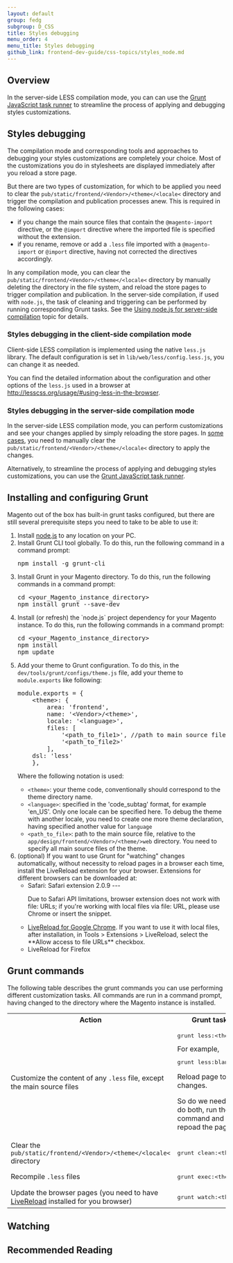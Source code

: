 ```yaml
---
layout: default
group: fedg
subgroup: D_CSS
title: Styles debugging
menu_order: 4
menu_title: Styles debugging
github_link: frontend-dev-guide/css-topics/styles_node.md
---
```


<h2>Overview</h2>
In the server-side LESS compilation mode, you can can use the <a href="http://gruntjs.com/" target="_blank">Grunt JavaScript task runner</a> to streamline the process of applying and debugging styles customizations.

<h2 id="css_debug">Styles debugging</h2>

The compilation mode and corresponding tools and approaches to debugging your styles customizations are completely your choice. Most of the customizations you do in stylesheets are displayed immediately after you reload a store page.

<span id="css_exception">But there are two types of customization, for which to be applied you need to clear the <code>pub/static/frontend/&lt;Vendor&gt;/&lt;theme&lt;/&lt;locale&lt;</code> directory and trigger the compilation and publication processes anew.
This is required in the following cases:
* if you change the main source files that contain the <code>@magento-import</code> directive, or the <code>@import</code> directive where the imported file is specified without the extension.
* if you rename, remove or add a <code>.less</code> file imported with a <code>@magento-import</code> or <code>@import</code> directive, having not corrected the directives accordingly.

In any compilation mode, you can clear the <code>pub/static/frontend/&lt;Vendor&gt;/&lt;theme&lt;/&lt;locale&lt;</code> directory by manually deleting the directory in the file system, and reload the store pages to trigger compilation and publication. In the server-side compilation, if used with <code>node.js</code>, the task of cleaning and triggering can be performed by running corresponding Grunt tasks. See the <a href="#server_with_node">Using node.js for server-side compilation</a> topic for details.

<h3 id="css_debug_client">Styles debugging in the client-side compilation mode</h3>

Client-side LESS compilation is implemented using the native `less.js` library. The default configuration is set in <code>lib/web/less/config.less.js</code>, you can change it as needed. 

You can find the detailed information about the configuration and other options of the <code>less.js</code> used in a browser at <a href="http://lesscss.org/usage/#using-less-in-the-browser" target="_blank">http://lesscss.org/usage/#using-less-in-the-browser</a>.

<h3 id="css_debug_server">Styles debugging in the server-side compilation mode</h3>

In the server-side LESS compilation mode, you can perform customizations and see your changes applied by simply reloading the store pages. In <a href="#css_exception">some cases</a>, you need to manually clear the <code>pub/static/frontend/&lt;Vendor&gt;/&lt;theme&lt;/&lt;locale&lt;</code> directory to apply the changes.

Alternatively, to streamline the process of applying and debugging styles customizations, you can use the <a href="http://gruntjs.com/" target="_blank">Grunt JavaScript task runner</a>.

<!--
The Styles debugging with Grunt topic (coming soon) describes in details how to install, configure and use Grunt for styles debugging. -->

<h2 id="grunt_prereq">Installing and configuring Grunt</h2>

Magento out of the box has built-in grunt tasks configured, but there are still several prerequisite steps you need to take to be able to use it:

<ol>
<li>
Install <a href="https://github.com/joyent/node/wiki/installing-node.js-via-package-manager)" target="_blank">node.js</a> to any location on your PC.
</li>
<li>Install Grunt CLI tool globally. To do this, run the following command in a command prompt:<br>
<pre>
npm install -g grunt-cli
</pre>
</li>
<li>
Install Grunt in your Magento directory. To do this, run the following commands in a command prompt:<br>
<pre>
cd &lt;your_Magento_instance_directory&gt;
npm install grunt --save-dev
</pre>
</li>

<li>
Install (or refresh) the `node.js` project dependency for your Magento instance. To do this, run the following commands in a command prompt:<br>

<pre>
cd &lt;your_Magento_instance_directory&gt;
npm install
npm update
</pre>
</li>

<li>
Add your theme to Grunt configuration. To do this, in the <code>dev/tools/grunt/configs/theme.js</code> file, add your theme to <code>module.exports</code> like following:
<pre>
module.exports = {
    &lt;theme&gt;: {
        area: 'frontend',
        name: '&lt;Vendor&gt;/&lt;theme&gt;',
        locale: '&lt;language&gt;', 
        files: [
            '&lt;path_to_file1&gt;', //path to main source file
            '&lt;path_to_file2&gt;'
        ],
    dsl: 'less'
    },
</pre>

</li>


Where the following notation is used:
<ul>
<li>
<code>&lt;theme&gt;</code>: your theme code, conventionally should correspond to the theme directory name.
</li>
<li>
<code>&lt;language&gt;</code>: specified in the 'code_subtag' format, for example 'en_US'. Only one locale can be specified here. To debug the theme with another locale, you need to create one more theme declaration, having specified another value for <code>language</code>
</li>
<li>
<code>&lt;path_to_file&gt;</code>: path to the main source file, relative to the <code>app/design/frontend/&lt;Vendor&gt;/&lt;theme/&gt;web</code> directory. You need to specify all main source files of the theme. 

</li> 

</ul>
<li id="livereload">
(optional) If you want to use Grunt for "watching" changes automatically, without necessity to reload pages in a browser each time, install the LiveReload extension for your browser. Extensions for different browsers can be downloaded at:
<ul>
<li>
Safari: Safari extension 2.0.9 --- 
<div class="bs-callout bs-callout-info" id="info">
<p><span class="glyphicon-class">
Due to Safari API limitations, browser extension does not work with file: URLs; if you're working with local files via file: URL, please use Chrome or insert the snippet.</span></p>
</div>

</li>
<li>
<a href="https://chrome.google.com/webstore/detail/livereload/jnihajbhpnppcggbcgedagnkighmdlei" target="_blank">LiveReload for Google Chrome</a>. 
If you want to use it with local files, after installation, in Tools > Extensions > LiveReload, select the **Allow access to file URLs** checkbox.
</li>
<li>
LiveReload for Firefox
</li>
</ul>

</li>
</ol>



<h2 id="">Grunt commands</h2>

The following table describes the grunt commands you can use performing different customization tasks. All commands are run in a command prompt, having changed to the directory where the Magento instance is installed.

<table>
<tr>
<th>
Action
</th>
<th>
Grunt task
</th>
</tr>
<tr>
<td>
Customize the content of any <code>.less</code> file, except the main source files
</td>
<td>
<pre>
grunt less:&lt;theme&gt;
</pre>
For example, 
<pre>
grunt less:blank
</pre>

Reload page to see changes.
<p class="q">So do we need to do both, run the command and repoad the page?</q>
</td>
<tr>
<td>
Clear the <code>pub/static/frontend/&lt;Vendor&gt;/&lt;theme&lt;/&lt;locale&lt;</code> directory
</td>
<td>
<pre>
grunt clean:&lt;theme&gt;
</pre>
</td>
</tr>
<tr>
<td>
Recompile <code>.less</code> files
</td>
<td>
<pre>
grunt exec:&lt;theme&gt;
</pre>
</td>
</tr>
<tr>
<td>
Update the browser pages
(you need to have <a href="#livereload">LiveReload</a> installed for you browser)
</td>
<td>
<pre>
grunt watch:&lt;theme&gt;
</pre>
</td>
</tr>
</table>

<h2>Watching</h2>
<h2>Recommended Reading</h2>